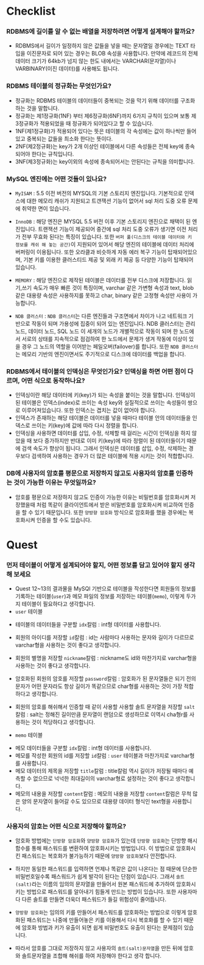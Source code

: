 # Checklist

### RDBMS에 길이를 알 수 없는 배열을 저장하려면 어떻게 설계해야 할까요?
* RDBMS에서 길이가 일정하지 않은 값들을 넣을 때는 문자열일 경우에는 TEXT 타입을 이진문자로 되어 있는 경우는 BLOB 속성을 사용합니다. 만약에 레코드의 전체 데이터 크기가 64kb가 넘지 않는 한도 내에서는 VARCHAR(문자열)이나 VARBINARY(이진 데이터)를 사용해도 됩니다.

### RDBMS 테이블의 정규화는 무엇인가요?
* 정규화는 RDBMS 테이블의 데이터들이 중복되는 것을 막기 위해 데이터를 구조화하는 것을 말합니다.
* 정규화는 제1정규화(1NF) 부터 제6정규화(6NF)까지 6가지 규칙이 있으며 보통 제3정규화가 적용되었을 때 정규화가 되어있다고 할 수 있습니다.
* 1NF(제1정규화)가 적용되어 있다는 뜻은 테이블의 각 속성에는 값이 하나씩만 들어있고 중복되는 값들을 최소화 한다는 뜻이다.
* 2NF(제2정규화)는 key가 2개 이상인 테이블에서 다른 속성들은 전체 key에 종속되어야 한다는 규칙입니다.
* 3NF(제3정규화)는 key이외의 속성에 종속되어서는 안된다는 규칙을 의미합니다.

### MySQL 엔진에는 어떤 것들이 있나요?
* `MyISAM` : 5.5 이전 버전의 MYSQL의 기본 스토리지 엔진입니다. 기본적으로 인덱스에 대한 메모리 캐쉬가 지원되고 트갠잭션 기능이 없어서 sql 처리 도중 오류 문제에 취약한 면이 있습니다.

* `InnoDB` : 해당 엔진은 MYSQL 5.5 버전 이후 기본 스토리지 엔진으로 채택이 된 엔진입니다. 트랜잭션 기능이 제공되어 중간에 sql 처리 도중 오류가 생기면 이전 처리가 전부 무효화 된다는 특징이 있습니다. 또한 `버퍼 풀(디스크의 테이블 데이터와 키 정보를 캐쉬 해 놓는 공간)`이 지원되어 있어서 해당 엔진의 테이블에 데이터 처리에 버퍼링이 이용됩니다. 또한 오라클과 비슷하게 자동 에러 복구 기능이 탑재되어있으며, 기본 키를 이용한 클러스티드 제공 및 외래 키 제공 등 다양한 기능이 탑재되어 있습니다.

* `MEMORY` : 해당 엔진으로 제작된 테이블은 데이터를 전부 디스크에 저장합니다. 읽기,쓰기 속도가 매우 빠른 것이 특징이며, varchar 같은 가변형 속성과 text, blob 같은 대용량 속성은 사용하지를 못하고 char, binary 같은 고정형 속성만 사용이 가능합니다.

* `NDB 클러스터` : `NDB 클러스터`는 다른 엔진들과 구조면에서 차이가 나고 네트워크 기반으로 작동이 되며 가용성에 집중이 되어 있는 엔진입니다. NDB 클러스터는 관리 노드, 데이터 노드, SQL 노드 이 세개의 노드가 개별적으로 작동이 되며  한 노드에서 서로의 상태를 지속적으로 점검하여 한 노드에서 문제가 생겨 작동에 이상이 있을 경우 그 노드의 역할을 이어받는 페일오버(failover)를 합니다. 또한 `NDB 클러스터`는 메모리 기반의 엔진이면서도 주기적으로 디스크에 데이터를 백업을 합니다.

### RDBMS에서 테이블의 인덱싱은 무엇인가요? 인덱싱을 하면 어떤 점이 다르며, 어떤 식으로 동작하나요?
* 인덱싱이란 해당 데이터에 키(key)가 되는 속성을 붙이는 것을 말합니다. 인덱싱이 된 테이블은 인덱스(index)로 쓰이는 속성 key와 실질적으로 쓰이는 속성들이 쌍으로 이루어져있습니다. 또한 인덱스는 겹치는 값이 없어야 합니다.
* 인덱스가 존재하는 해당 테이블은 데이터를 넣을 때마다 테이블 안의 데이터들을 인덱스로 쓰이는 키(key)에 값에 따라 다시 정렬을 합니다. 
* 인덱싱을 사용하면 데이터를 삽입, 수정, 삭제할 때 걸리는 시간이 인덱싱을 하지 않았을 때 보다 증가하지만 반대로 이미 키(key)에 따라 정렬이 된 데이터들이기 때문에 검색 속도가 향상이 됩니다. 그래서 인덱싱은 데이터를 삽입, 수정, 삭제하는 경우보다 검색하여 사용하는 경우가 더 많은 테이블에 적용 시키는 것이 적합합니다.

### DB에 사용자의 암호를 평문으로 저장하지 않고도 사용자의 암호를 인증하는 것이 가능한 이유는 무엇일까요?
* 암호를 평문으로 저장하지 않고도 인증이 가능한 이유는 비밀번호를 암호화시켜 저장했을때 처럼 똑같이 클라이언트에서 받은 비밀번호를 암호화시켜 비교하여 인증을 할 수 있기 때문입니다. 또한 `양방향 암호화` 방식으로 암호화를 했을 경우에는 복호화시켜 인증을 할 수도 있습니다.

# Quest
### 먼저 테이블이 어떻게 설계되어야 할지, 어떤 정보를 담고 있어야 할지 생각해 보세요

* Quest 12~13의 결과물을 MySQl 기반으로 테이블을 작성한다면 회원들의 정보를 기록하는 테이블(`user`)과 메모 파일의 정보를 저장하는 테이블(`memo`), 이렇게 두가지 테이블이 필요하다고 생각합니다.
* `user` 테이블
 - 테이블의 데이터들을 구분할 `idx`칼럼 : int형 데이터를 사용합니다.

 - 회원의 아이디를 저장할 `id`칼럼 : id는 사람마다 사용하는 문자와 길이가 다르므로 varchar형을 사용하는 것이 좋다고 생각합니다.

 - 회원의 별명을 저장할 `nickname`칼럼 : nickname도 id와 마찬가지로 varchar형을 사용하는 것이 좋다고 생각합니다.

 - 암호화된 회원의 암호를 저장할 `password`칼럼 : 암호화가 된 문자열들은 되기 전의 문자가 어떤 문자라도 항상 길이가 똑같으므로 char형를 사용하는 것이 가장 적합하다고 생각합니다.

 - 회원의 암호를 해쉬해서 인증할 때 같이 사용할 사용할 솔트 문자열을 저장할  `salt`칼럼 : salt는 정해진 길이만큼 문자열이 랜덤으로 생성하므로 이역시 cha형r를 사용하는 것이 적당하다고 생각합니다.


* `memo` 테이블
 - 메모 데이터들을 구분할 `idx`칼럼 : int형 데이터를 사용합니다.
 - 메모를 작성한 회원의 id를 저장할 `id`칼럼 : `user` 테이블과 마찬가지로 varchar형를 사용합니다.
 - 메모 데이터의 제목을 저장할 `title`칼럼 : title칼럼 역시 길이가 저장될 때마다 예측할 수 없으므로 넉넉한 최대길이의 varchar형로 설정하는 것이 좋다고 생각합니다.
 - 메모의 내용을 저장할  `content`칼럼 : 메모의 내용을 저장할 `content`칼럼은 무척 많은 양의 문자열이 들어갈 수도 있으므로 대용량 데이터 형식인 text형을 사용합니다.

### 사용자의 암호는 어떤 식으로 저장해야 할까요?
* 암호화 방법에는 `단방향 암호화`와 `양방향 암호화`가 있는데 `단방향 암호화`는 단방향 해시 함수를 통해 패스워드를 변환하여 암호화시키는 방법입니다. 이 방법으로 암호화시킨 패스워드는 복호화가 불가능하기 때문에 `양방향 암호화`보다 안전합니다.

* 하지만 동일한 패스워드를 입력하면 언제나 똑같은 값이 나온다는 점 때문에 단순한 비밀번호일수록 패스워드가 쉽게 발각이 된다는 단점이 있습니다. 그래서 `솔트(salt)`라는 이름의 임의의 문자열을 만들어서 원본 패스워드에 추가하여 암호화시키는 방법으로 패스워드를 알아내기 힘들게 만드는 방법이 있습니다. 또한 사용자마다 다른 솔트를 만들면 더욱더 패스워드가 들길 위험성이 줄어듭니다.

* `양방향 암호화`는 임의의 키를 만들어서 패스워드를 암호화하는 방법으로 이렇게 암호화된 패스워드는 나중에 만들어놓은 키를 이용해서 다시 복호화를 할 수 있기 때문에 암호화 방법과 키가 유출이 되면 쉽게 비밀번호도 유출이 된다는 문제점이 있습니다.

* 따라서 암호를 그대로 저장하지 않고 사용자의 `솔트(salt)문자열`을 만든 뒤에 암호와 솔트문자열을 조합해 해쉬를 하여 저장해야 한다고 생각 합니다.